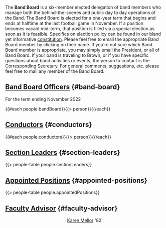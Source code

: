 <link rel="stylesheet" href="/assets/css/people.css" />

The **Band Board** is a six-member elected delegation of band members who manage both the behind-the-scenes and public day to day operations of the Band. The Band Board is elected for a one-year term that begins and ends at halftime at the last football game in November. If a position becomes vacant mid-term, that position is filled via a special election as soon as it is feasible. Specifics on election policy can be found in our bland yet informative [constitution](/constitution). Please feel free to email the appropriate Band Board member by clicking on their name. If you're not sure which Band Board member is appropriate, you may simply email the President, or all of Band Board. If your band is traveling to Brown, or if you have specific questions about band activities or events, the person to contact is the Corresponding Secretary. For general comments, suggestions, etc. please feel free to mail any member of the Band Board.

## [Band Board Officers](/constitution#IIIA) {#band-board}

For the term ending November 2022

{{#each people.bandBoard}}{{> person}}{{/each}}

## [Conductors](/constitution#IIIC1) {#conductors}

{{#each people.conductors}}{{> person}}{{/each}}

## [Section Leaders](/constitution#IIIB) {#section-leaders}

{{> people-table people.sectionLeaders}}

## [Appointed Positions](/constitution#IIIC) {#appointed-positions}

{{> people-table people.appointedPositions}}

## [Faculty Advisor](/constitution#VI) {#faculty-advisor}

<center>

[Karen Mellor](mailto:kmellor@alumni.brown.edu) '82</center>
